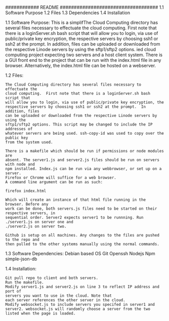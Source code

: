 ############ README ###################################
1.1 Software Purpose
1.2 Files
1.3 Dependencies
1.4 Installation


1.1 Software Purpose:
    This is a simplifThe Cloud Computing directory has several files necessary to effectuate the
    cloud computing.  First note that there is a loginServer.sh bash script that
    will allow you to login, via use of public/private key encryption, the
    respective servers by choosing ssh1 or ssh2 at the prompt.  In addition, files
    can be uploaded or downloaded from the respective Linode servers by using the
    sftp1/sftp2 options.
    ied cloud computing project expecting two servers and a host client system.
    There is a GUI front end to the project that can be run with the index.html file in any 
    browser. Alternatively, the index.html file can be hosted on a webserver. 

1.2 Files:


    The Cloud Computing directory has several files necessary to effectuate the
    cloud computing.  First note that there is a loginServer.sh bash script that
    will allow you to login, via use of public/private key encryption, the
    respective servers by choosing ssh1 or ssh2 at the prompt.  In addition, files
    can be uploaded or downloaded from the respective Linode servers by using the
    sftp1/sftp2 options. This script may be changed to include the IP addresses of
    whatever servers are being used. ssh-copy-id was used to copy over the public key 
    from the system used. 

    There is a makefile which should be run if permissions or node modules are
    absent. The server1.js and server2.js files should be run on servers with node and 
    npm installed. Index.js can be run via any webbrowser, or set up on a server. 
    Firefox or Chrome will suffice for a web browser. 
    A command line argument can be run as such:

    firefox index.html

    Which will create an instance of that html file running in the browser. Before any 
    work can be done, both servers.js files need to be started on their respective servers, in 
    sequential order. Server2 expects server1 to be runnning. Run ./server1.js on server one and 
    ./server2.js on server two. 

    Github is setup on all machines. Any changes to the files are pushed to the repo and 
    then pulled to the other systems manually using the normal commands. 

1.3 Software Dependencies:
    Debian based OS
    Git
    Openssh
    Nodejs
    Npm
    simple-json-db

1.4 Installation: 

    Git pull repo to client and both servers. 
    Run the makefile.
    Modify server1.js and server2.js on line 3 to reflect IP address and port of
    servers you want to use in the cloud. Note that
    each server references the other server in the cloud.  
    Modify websocket.js to include servers you specifed in server1 and server2. websocket.js will randomly choose a server from the two listed when the page is loaded.  
